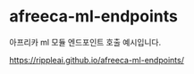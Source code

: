# afreeca-ml-endpoints
아프리카 ml 모듈 엔드포인트 호출 예시입니다.

https://rippleai.github.io/afreeca-ml-endpoints/
